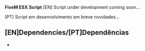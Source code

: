 **FiveM ESX Script**
[EN]
Script under development coming soon...

[PT]
Script em desenvolvimento em breve novidades...


## [EN]Dependencies/[PT]Dependências
-
